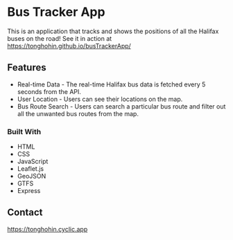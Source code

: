 # Bus Tracker App

This is an application that tracks and shows the positions of all the Halifax buses on the road!
See it in action at https://tonghohin.github.io/busTrackerApp/

## Features

-   Real-time Data - The real-time Halifax bus data is fetched every 5 seconds from the API.
-   User Location - Users can see their locations on the map.
-   Bus Route Search - Users can search a particular bus route and filter out all the unwanted bus routes from the map.

### Built With

-   HTML
-   CSS
-   JavaScript
-   Leaflet.js
-   GeoJSON
-   GTFS
-   Express

## Contact

https://tonghohin.cyclic.app
